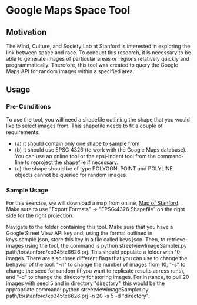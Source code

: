 # Google Maps Space Tool

## Motivation

The Mind, Culture, and Society Lab at Stanford is interested in exploring the link between space and race. To conduct this research, it is necessary to be able to generate images of particular areas or regions relatively quickly and programmatically. Therefore, this tool was created to query the Google Maps API for random images within a specified area.

## Usage

### Pre-Conditions

To use the tool, you will need a shapefile outlining the shape that you would like to select images from. This shapefile needs to fit a couple of requirements:

* (a) it should contain only one shape to sample from 
* (b) it should use EPSG 4326 (to work with the Google Maps database). You can use an online tool or the epsj-indent tool from the command-line to reproject the shapefile if necessary.
* (c) the shape should be of type POLYGON. POINT and POLYLINE objects cannot be queried for random images.

### Sample Usage

For this exercise, we will download a map from online, [Map of Stanford](https://earthworks.stanford.edu/catalog/stanford-xp345tc6626). Make sure to use "Export Formats" -> "EPSG:4326 Shapefile" on the right side for the right projection.

Navigate to the folder containing this tool. Make sure that you have a Google Street View API key and, using the format outlined in keys.sample.json, store this key in a file called keys.json. Then, to retrieve images using the tool, the command is python streetviewImageSampler.py path/to/stanford/xp345tc6626.prj. This should populate a folder with 10 images. There are also three different flags that you can use to change the behavior of the tool: "-n" to change the number of images from 10, "-s" to change the seed for random (if you want to replicate results across runs), and "-d" to change the directory for storing images. For instance, to pull 20 images with seed 5 and in directory "directory", this would be the appropriate command: python streetviewImageSampler.py path/to/stanford/xp345tc6626.prj -n 20 -s 5 -d "directory".
